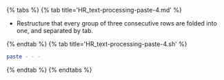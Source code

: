 {% tabs %}
{% tab title='HR_text-processing-paste-4.md' %}

* Restructure that every group of three consecutive rows are folded into one, and separated by tab.

{% endtab %}
{% tab title='HR_text-processing-paste-4.sh' %}

```sh
paste - - -
```

{% endtab %}
{% endtabs %}